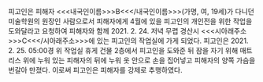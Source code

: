 피고인은 피해자 <<<내국인이름>>>B<<</내국인이름>>>(가명, 여, 19세)가 다니던 미술학원의 원장인 사람으로서 피해자에게 4월에 있을 피고인의 개인전을 위한 작업을 도와달라고 요청하여 피해자와 함께 2021. 2. 24. 저녁 무렵 경산시 <<<시아래주소>>>C<<</시아래주소>>>에 있는 피고인의 작업실에 가게 되었다.
피고인은 2021. 2. 25. 05:00경 위 작업실 휴게 건물 2층에서 피고인을 도와준 뒤 잠을 자기 위해 매트리스 위에 누워 있는 피해자의 뒤에 누워 옷 안으로 손을 집어넣고 피해자의 양쪽 가슴을 번갈아 만졌다.
이로써 피고인은 피해자를 강제로 추행하였다.